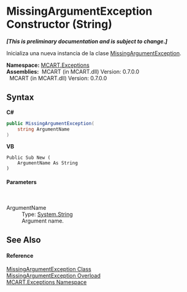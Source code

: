 # MissingArgumentException Constructor (String)
 _**\[This is preliminary documentation and is subject to change.\]**_

Inicializa una nueva instancia de la clase <a href="149af8d2-ee2f-a817-4ff6-f2041338c27a">MissingArgumentException</a>.

**Namespace:**&nbsp;<a href="36e6166c-cb29-ee06-1b8a-ebc61fae7b0a">MCART.Exceptions</a><br />**Assemblies:**&nbsp;&nbsp;MCART (in MCART.dll) Version: 0.7.0.0<br />&nbsp;&nbsp;MCART (in MCART.dll) Version: 0.7.0.0<br />

## Syntax

**C#**<br />
``` C#
public MissingArgumentException(
	string ArgumentName
)
```

**VB**<br />
``` VB
Public Sub New ( 
	ArgumentName As String
)
```


#### Parameters
&nbsp;<dl><dt>ArgumentName</dt><dd>Type: <a href="http://msdn2.microsoft.com/es-es/library/s1wwdcbf" target="_blank">System.String</a><br />Argument name.</dd></dl>

## See Also


#### Reference
<a href="149af8d2-ee2f-a817-4ff6-f2041338c27a">MissingArgumentException Class</a><br /><a href="d7617047-d5ec-1861-a125-cd8100b6adfe">MissingArgumentException Overload</a><br /><a href="36e6166c-cb29-ee06-1b8a-ebc61fae7b0a">MCART.Exceptions Namespace</a><br />